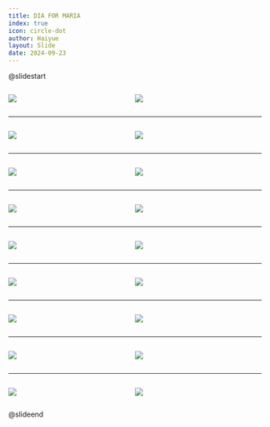 ```yaml
---
title: DIA FOR MARIA
index: true
icon: circle-dot
author: Haiyue
layout: Slide
date: 2024-09-23
---
```

 
@slidestart

<div style="display:flex">
<div style="flex:1">

![](https://raw.githubusercontent.com/yclord/reading/refs/heads/master/english/Level-P/DIA%20FOR%20MARIA/001.webp)
</div>
<div style="flex:1">

![](https://raw.githubusercontent.com/yclord/reading/refs/heads/master/english/Level-P/DIA%20FOR%20MARIA/002.webp)
</div>
</div>

---

<div style="display:flex">
<div style="flex:1">

![](https://raw.githubusercontent.com/yclord/reading/refs/heads/master/english/Level-P/DIA%20FOR%20MARIA/003.webp)
</div>
<div style="flex:1">

![](https://raw.githubusercontent.com/yclord/reading/refs/heads/master/english/Level-P/DIA%20FOR%20MARIA/004.webp)
</div>
</div>

---

<div style="display:flex">
<div style="flex:1">

![](https://raw.githubusercontent.com/yclord/reading/refs/heads/master/english/Level-P/DIA%20FOR%20MARIA/005.webp)
</div>
<div style="flex:1">

![](https://raw.githubusercontent.com/yclord/reading/refs/heads/master/english/Level-P/DIA%20FOR%20MARIA/006.webp)
</div>
</div>

---

<div style="display:flex">
<div style="flex:1">

![](https://raw.githubusercontent.com/yclord/reading/refs/heads/master/english/Level-P/DIA%20FOR%20MARIA/007.webp)
</div>
<div style="flex:1">

![](https://raw.githubusercontent.com/yclord/reading/refs/heads/master/english/Level-P/DIA%20FOR%20MARIA/008.webp)
</div>
</div>

---

<div style="display:flex">
<div style="flex:1">

![](https://raw.githubusercontent.com/yclord/reading/refs/heads/master/english/Level-P/DIA%20FOR%20MARIA/009.webp)
</div>
<div style="flex:1">

![](https://raw.githubusercontent.com/yclord/reading/refs/heads/master/english/Level-P/DIA%20FOR%20MARIA/010.webp)
</div>
</div>

---

<div style="display:flex">
<div style="flex:1">

![](https://raw.githubusercontent.com/yclord/reading/refs/heads/master/english/Level-P/DIA%20FOR%20MARIA/011.webp)
</div>
<div style="flex:1">

![](https://raw.githubusercontent.com/yclord/reading/refs/heads/master/english/Level-P/DIA%20FOR%20MARIA/012.webp)
</div>
</div>

---

<div style="display:flex">
<div style="flex:1">

![](https://raw.githubusercontent.com/yclord/reading/refs/heads/master/english/Level-P/DIA%20FOR%20MARIA/013.webp)
</div>
<div style="flex:1">

![](https://raw.githubusercontent.com/yclord/reading/refs/heads/master/english/Level-P/DIA%20FOR%20MARIA/014.webp)
</div>
</div>

---

<div style="display:flex">
<div style="flex:1">

![](https://raw.githubusercontent.com/yclord/reading/refs/heads/master/english/Level-P/DIA%20FOR%20MARIA/015.webp)
</div>
<div style="flex:1">

![](https://raw.githubusercontent.com/yclord/reading/refs/heads/master/english/Level-P/DIA%20FOR%20MARIA/016.webp)
</div>
</div>

---

<div style="display:flex">
<div style="flex:1">

![](https://raw.githubusercontent.com/yclord/reading/refs/heads/master/english/Level-P/DIA%20FOR%20MARIA/017.webp)
</div>
<div style="flex:1">

![](https://raw.githubusercontent.com/yclord/reading/refs/heads/master/english/Level-P/DIA%20FOR%20MARIA/018.webp)
</div>
</div>

@slideend